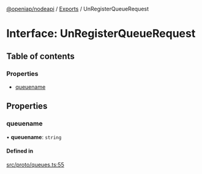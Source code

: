 [@openiap/nodeapi](../README.md) / [Exports](../modules.md) / UnRegisterQueueRequest

# Interface: UnRegisterQueueRequest

## Table of contents

### Properties

- [queuename](UnRegisterQueueRequest.md#queuename)

## Properties

### queuename

• **queuename**: `string`

#### Defined in

[src/proto/queues.ts:55](https://github.com/openiap/nodeapi/blob/a6b5438/src/proto/queues.ts#L55)
